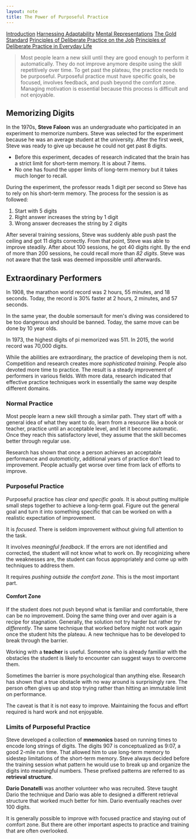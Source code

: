 ```yaml
---
layout: note
title: The Power of Purposeful Practice
---
```


[Introduction](0-introduction.html)
[Harnessing Adaptability](2-harnessing-adaptability.html)
[Mental Representations](3-mental-representations.html)
[The Gold Standard](4-the-gold-standard.html)
[Principles of Deliberate Practice on the Job](5-principles-of-deliberate-practice-on-the-job.html)
[Principles of Deliberate Practice in Everyday Life](6-principles-of-deliberate-practice-in-everyday-life.html)

> Most people learn a new skill until they are good enough to perform it automatically. They do not improve anymore despite using the skill repetitively over time. To get past the plateau, the practice needs to be purposeful. Purposeful practice must have specific goals, be focused, involves feedback, and push beyond the comfort zone. Managing motivation is essential because this process is difficult and not enjoyable.

## Memorizing Digits

In the 1970s, **Steve Faloon** was an undergraduate who participated in an experiment to memorize numbers. Steve was selected for the experiment because he was an average student at the university. After the first week, Steve was ready to give up because he could not get past 8 digits.

- Before this experiment, decades of research indicated that the brain has a strict limit for short-term memory. It is about 7 items.
- No one has found the upper limits of long-term memory but it takes much longer to recall.

During the experiment, the professor reads 1 digit per second so Steve has to rely on his short-term memory. The process for the session is as followed:

1. Start with 5 digits
2. Right answer increases the string by 1 digit
3. Wrong answer decreases the string by 2 digits

After several training sessions, Steve was suddenly able push past the ceiling and got 11 digits correctly. From that point, Steve was able to improve steadily. After about 100 sessions, he got 40 digits right. By the end of more than 200 sessions, he could recall more than *82 digits*. Steve was not aware that the task was deemed impossible until afterwards.

## Extraordinary Performers

In 1908, the marathon world record was 2 hours, 55 minutes, and 18 seconds. Today, the record is 30% faster at 2 hours, 2 minutes, and 57 seconds.

In the same year, the double somersault for men's diving was considered to be too dangerous and should be banned. Today, the same move can be done by 10 year olds.

In 1973, the highest digits of pi memorized was 511. In 2015, the world record was 70,000 digits.

While the abilities are extraordinary, the practice of developing them is not. Competition and research creates more *sophisticated training*. People also devoted more time to practice. The result is a steady improvement of performers in various fields. With more data, research indicated that effective practice techniques work in essentially the same way despite different domains.

### Normal Practice

Most people learn a new skill through a similar path. They start off with a general idea of what they want to do, learn from a resource like a book or teacher, practice until an acceptable level, and let it become automatic. Once they reach this satisfactory level, they assume that the skill becomes better through regular use.

Research has shown that once a person achieves an acceptable performance and *automaticity*, additional years of practice don't lead to improvement. People actually get worse over time from lack of efforts to improve.

### Purposeful Practice

Purposeful practice has *clear and specific goals*. It is about putting multiple small steps together to achieve a long-term goal. Figure out the general goal and turn it into something specific that can be worked on with a realistic expectation of improvement.

It is *focused*. There is seldom improvement without giving full attention to the task.

It involves *meaningful feedback*. If the errors are not identified and corrected, the student will not know what to work on. By recoginizing where the weaknesses are, the student can focus appropriately and come up with techniques to address them.

It requires *pushing outside the comfort zone*. This is the most important part. 

#### Comfort Zone

If the student does not push beyond what is familiar and comfortable, there can be no improvement. Doing the same thing over and over again is a recipe for stagnation. Generally, the solution not try harder but rather *try differently*. The same technique that worked before might not work again once the student hits the plateau. A new technique has to be developed to break through the barrier.

Working with a **teacher** is useful. Someone who is already familiar with the obstacles the student is likely to encounter can suggest ways to overcome them.

Sometimes the barrier is more psychological than anything else. Research has shown that a true obstacle with no way around is surprisingly rare. The person often gives up and stop trying rather than hitting an immutable limit on performance.

The caveat is that it is not easy to improve. Maintaining the focus and effort required is hard work and not enjoyable.

### Limits of Purposeful Practice

Steve developed a collection of **mnemonics** based on running times to encode long strings of digits. The digits 907 is conceptualized as 9:07, a good 2-mile run time. That allowed him to use long-term memory to sidestep limitations of the short-term memory. Steve always decided before the training session what pattern he would use to break up and organize the digits into meaningful numbers. These prefixed patterns are referred to as **retrieval structure**.

**Dario Donatelli** was another volunteer who was recruited. Steve taught Dario the technique and Dario was able to designed a different retrieval structure that worked much better for him. Dario eventually reaches over 100 digits.

It is generally possible to improve with focused practice and staying out of comfort zone. But there are other important aspects to practice and training that are often overlooked.
